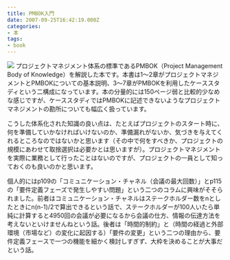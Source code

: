 ```yaml
---
title: PMBOK入門
date: 2007-09-25T16:42:19.000Z
categories:
- 本
tags:
- book
---
```

[![](http://ec1.images-amazon.com/images/I/51MP26S4AHL._SL180_.jpg)](http://www.amazon.co.jp/gp/product/4274066150?ie=UTF8&tag=yutakayamaguc-22&linkCode=as2&camp=247&creative=1211&creativeASIN=4274066150) プロジェクトマネジメント体系の標準であるPMBOK（Project Management Body of Knowledge）を解説した本です。本書は1〜2章がプロジェクトマネジメントとPMBOKについての基本説明、3〜7章がPMBOKを利用したケーススタディという二構成になっています。本の分量的には150ページ弱と比較的少なめな感じですが、ケーススタディではPMBOKに記述できないようなプロジェクトマネジメントの勘所についても幅広く扱っています。

<!-- more -->

こうした体系化された知識の良い点は、たとえばプロジェクトのスタート時に、何を準備していかなければいけないのか、準備漏れがないか、気づきを与えてくれるところなのではないかと思います（その中で何をすべきか、プロジェクトの規模にあわせて取捨選択は必要かとは思いますが）。プロジェクトマネジメントを実際に業務として行ったことはないのですが、プロジェクトの一員として知っておくのも良いのかと思います。

個人的にはp109の「コミュニケーション・チャネル（会議の最大回数）」とp115の「要件定義フェーズで発生しやすい問題」という二つのコラムに興味がそそられました。前者はコミュニケーション・チャネルはステークホルダー数をnとしたときにn(n-1)/2で算出できるという話で、ステークホルダーが100人いたら単純に計算すると4950回の会議が必要になるから会議の仕方、情報の伝達方法を考えないといけませんねという話。後者は「時間的制約」と（時間の経過と外部環境（市場など）の変化に起因する）「要件の変更」という二つの理由から、要件定義フェースで一つの機能を細かく検討しすぎず、大枠を決めることが大事だという話。
